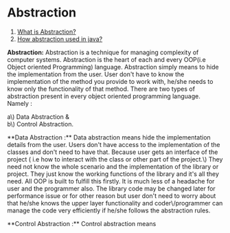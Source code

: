 Abstraction
===========

1. [What is Abstraction?](#abstraction)
2. [How abstraction used in java?]()

**Abstraction:** Abstraction is a technique for managing complexity of computer systems. Abstraction is the heart of each and every OOP\(i.e Object oriented Programming\) language. Abstraction simply means to hide the implementation from the user. User don't have to know the implementation of the method you provide to work with, he/she needs to know only the functionality of that method. There are two types of abstraction present in every object oriented programming language. 
Namely : 
<p>
    a\) Data Abstraction &
    <br>
    b\) Control Abstraction.
<p>     **Data Abstraction :** Data abstraction means hide the implementation details from the user. Users don't have access
        to the implementation of the classes and don't need to have that. Because user gets an interface of the project 
        ( i.e how to interact with the class or other part of the project.\) They need not know the whole scenario and the 
        implementation of the library or project. They just know the working functions of the library and it's all they need.
        All OOP is built to fulfill this firstly. It is much less of a headache for user and the programmer also. The library
        code may be changed later for performance issue or for other reason but user don't need to worry about that he/she 
        knows the upper layer functionality and coder\/programmer can manage the code very efficiently if he/she follows 
        the abstraction rules. 
<p>     **Control Abstraction :** Control abstraction means 